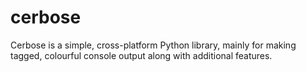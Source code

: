 # cerbose
Cerbose is a simple, cross-platform Python library, mainly for making tagged, colourful console output along with additional features.
